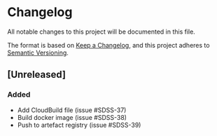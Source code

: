 # Changelog
All notable changes to this project will be documented in this file.

The format is based on [Keep a Changelog](https://keepachangelog.com/en/1.0.0/),
and this project adheres to [Semantic Versioning](https://semver.org/spec/v2.0.0.html).

## [Unreleased]
### Added
- Add CloudBuild file (issue #SDSS-37)
- Build docker image (issue #SDSS-38)
- Push to artefact registry (issue #SDSS-39)